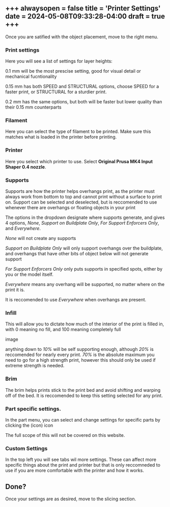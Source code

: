 +++
alwaysopen = false
title = 'Printer Settings'
date = 2024-05-08T09:33:28-04:00
draft = true
+++
---

Once you are satified with the object placement, move to the right menu.

### Print settings

Here you will see a list of settings for layer heights:

0.1 mm will be the most prescise setting, good for visual detail or mechanical fucntionality

0.15 mm has both SPEED and STRUCTURAL options, choose SPEED for a faster print, or STRUCTURAL for a sturdier print.

0.2 mm has the same options, but both will be faster but lower quality than their 0.15 mm counterparts

### Filament

Here you can select the type of filament to be printed. Make sure this matches what is loaded in the printer before printing.

### Printer

Here you select which printer to use. Select **Original Prusa MK4 Input Shaper 0.4 nozzle**.

### Supports

Supports are how the printer helps overhangs print, as the printer must always work from bottom to top and cannot print without a surface to print on. Support can be selected and deselected, but is reccomended to use whenever there are overhangs or floating objects in your print

The options in the dropdown designate where supports generate, and gives 4 options, *None*, *Support on Buildplate Only*, *For Support Enforcers Only*, and *Everywhere*.

*None* will not create any supports

*Support on Buildplate Only* will only support overhangs over the buildplate, and overhangs that have other bits of object below will not generate support

*For Support Enforcers Only* only puts supports in specified spots, either by you or the model itself.

*Everywhere* means any overhang will be supported, no matter where on the print it is.

It is reccomended to use *Everywhere* when overhangs are present.

### Infill

This will allow you to dictate how much of the interior of the print is filled in, with 0 meaning no fill, and 100 meaning completely full

image

anything down to *10%* will be self supporting enough, although *20%* is reccomended for nearly every print. *70%* is the absolute maximum you need to go for a high strength print, however this should only be used if extreme strength is needed.

### Brim 

The brim helps prints stick to the print bed and avoid shifting and warping off of the bed. It is reccomended to keep this setting selected for any print.

### Part specific settings.

In the part menu, you can select and change settings for specific parts by clicking the (icon) icon

The full scope of this will not be covered on this website.

### Custom Settings

In the top left you will see tabs wil more settings. These can affect more specific things about the print and printer but that is only reccomneded to use if you are more comfortable with the printer and how it works.

## Done?

Once your settings are as desired, move to the slicing section.


